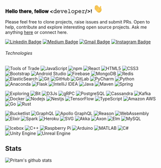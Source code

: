 ### 𝐇𝐞𝐥𝐥𝐨 𝐭𝐡𝐞𝐫𝐞, 𝐟𝐞𝐥𝐥𝐨𝐰 <𝚍𝚎𝚟𝚎𝚕𝚘𝚙𝚎𝚛/>! <img alt="👋" src="https://raw.githubusercontent.com/pritam001/pritam001/master/assets/wave.gif" width="30px">

Please feel free to clone projects, raise issues and submit PRs. Open to help, contribute and explore interesting open source projects.
Ask me anything [here](https://github.com/pritam001/pritam001/issues/new) or connect here.

[![Linkedin Badge](https://img.shields.io/badge/-pritamsarkar001-blue?style=flat-square&logo=Linkedin&logoColor=white&link=https://www.linkedin.com/in/pritamsarkar001/)](https://www.linkedin.com/in/pritamsarkar001/)
[![Medium Badge](https://img.shields.io/badge/-@pritam.sarkar-03a57a?style=flat-square&labelColor=000000&logo=Medium&link=https://medium.com/@pritam.sarkar/)](https://medium.com/@pritam.sarkar)
[![Gmail Badge](https://img.shields.io/badge/-officiallypritamsarkar@gmail.com-c14438?style=flat-square&logo=Gmail&logoColor=white&link=mailto:officiallypritamsarkar@gmail.com)](mailto:officiallypritamsarkar@gmail.com)
[![Instagram Badge](https://img.shields.io/badge/-pritam._sarkar-purple?style=flat-square&logo=instagram&logoColor=white&link=https://www.instagram.com/pritam._sarkar/)](https://www.instagram.com/pritam._sarkar/)

###### Technologies

![Tools of Trade](https://img.shields.io/badge/%E2%9A%A1-Tools%20of%20Trade-%23003545?style=flat-square)
![JavaScript](https://img.shields.io/badge/-JavaScript-black?style=flat-square&logo=javascript)
![npm](https://img.shields.io/badge/-npm-CB3837?style=flat-square&logo=npm&logoColor=white)
![React](https://img.shields.io/badge/-React-black?style=flat-square&logo=react)
![HTML5](https://img.shields.io/badge/-HTML5-E34F26?style=flat-square&logo=html5&logoColor=white)
![CSS3](https://img.shields.io/badge/-CSS3-1572B6?style=flat-square&logo=css3)
![Bootstrap](https://img.shields.io/badge/-Bootstrap-563D7C?style=flat-square&logo=bootstrap)
![Android Studio](https://img.shields.io/badge/-Android%20Studio-3DDC84?style=flat-square&logo=Android-Studio&logoColor=black)
![Firebase](https://img.shields.io/badge/-Firebase-FFCA28?style=flat-square&logo=Firebase&logoColor=white)
![MongoDB](https://img.shields.io/badge/-MongoDB-black?style=flat-square&logo=mongodb)
![Redis](https://img.shields.io/badge/-Redis-black?style=flat-square&logo=Redis)
![ElasticSearch](https://img.shields.io/badge/-ElasticSearch-005571?style=flat-square&logo=elasticsearch)
![Git](https://img.shields.io/badge/-Git-black?style=flat-square&logo=git)
![GitHub](https://img.shields.io/badge/-GitHub-181717?style=flat-square&logo=github)
![GitLab](https://img.shields.io/badge/-GitLab-black?style=flat-square&logo=gitlab)
![PyCharm](https://img.shields.io/badge/-PyCharm-000000?style=flat-square&logo=PyCharm)
![Python](https://img.shields.io/badge/-Python-black?style=flat-square&logo=Python)
![Anaconda](https://img.shields.io/badge/-Anaconda-42B029?style=flat-square&logo=Anaconda&logoColor=white)
![Flask](https://img.shields.io/badge/-Flask-000000?style=flat-square&logo=flask)
![IntelliJ IDEA](https://img.shields.io/badge/-IntelliJ--IDEA-000000?style=flat-square&logo=IntelliJ-IDEA)
![Java](https://img.shields.io/badge/-Java-E34A86?style=flat-square&logo=java)
![Maven](https://img.shields.io/badge/-Maven-C71A36?style=flat-square&logo=Apache-Maven)
![Spring](https://img.shields.io/badge/-Spring-006400?style=flat-square&logo=spring)

![Exploring](https://img.shields.io/badge/🔭-Exploring-%23003545?style=flat-square)
![Bit](https://img.shields.io/badge/-Bit-73398D?style=flat-square&logo=Bit)
![D3Js](https://img.shields.io/badge/-D3.js-F9A03C?style=flat-square&logo=D3.js&logoColor=white)
![gRPC](https://img.shields.io/badge/-gRPC-00AFAC?style=flat-square)
![PostgreSQL](https://img.shields.io/badge/-PostgreSQL-336791?style=flat-square&logo=postgresql)
![Cassandra](https://img.shields.io/badge/-Cassandra-1287B1?style=flat-square&logo=Apache-Cassandra&logoColor=white)
![Kafka](https://img.shields.io/badge/-Kafka-black?style=flat-square&logo=Apache-Kafka)
![Docker](https://img.shields.io/badge/-Docker-black?style=flat-square&logo=docker)
![Nodejs](https://img.shields.io/badge/-Nodejs-black?style=flat-square&logo=Node.js)
![Nestjs](https://img.shields.io/badge/-NestJS-E0234E?style=flat-square&logo=NestJS)
![TensorFlow](https://img.shields.io/badge/-TensorFlow-FF6F00?style=flat-square&logo=TensorFlow&logoColor=white)
![TypeScript](https://img.shields.io/badge/-TypeScript-007ACC?style=flat-square&logo=typescript)
![Amazon AWS](https://img.shields.io/badge/Amazon%20AWS-232F3E?style=flat-square&logo=amazon-aws)
![Go](https://img.shields.io/badge/-Go-00ADD8?style=flat-square&logo=Go&logoColor=white)
![Rust](https://img.shields.io/badge/-Rust-000000?style=flat-square&logo=Rust&logoColor=white)

![Bucketlist](https://img.shields.io/badge/📜-Bucketlist-%23003545?style=flat-square)
![GraphQL](https://img.shields.io/badge/-GraphQL-E10098?style=flat-square&logo=graphql)
![Apollo GraphQL](https://img.shields.io/badge/-Apollo%20GraphQL-311C87?style=flat-square&logo=apollo-graphql)
![Reason](https://img.shields.io/badge/-Reason-DD4B39?style=flat-square&logo=Reason&logoColor=white)
![WebAssembly](https://img.shields.io/badge/-WebAssembly-654FF0?style=flat-square&logo=WebAssembly&logoColor=white)
![Elixir](https://img.shields.io/badge/-Elixir-4B275F?style=flat-square&logo=Elixir&logoColor=white)
![Spark](https://img.shields.io/badge/-Spark-E25A1C?style=flat-square&logo=Apache-Spark&logoColor=white)
![Heroku](https://img.shields.io/badge/-Heroku-430098?style=flat-square&logo=heroku)
![SVG](https://img.shields.io/badge/-SVG-FFB13B?style=flat-square&logo=SVG&logoColor=black)
![Akka](https://img.shields.io/badge/-Akka-009DB1?style=flat-square&logo=akka)
![Axon](https://img.shields.io/badge/-Axon-FF7D00?style=flat-square&logo=axon)
![Elm](https://img.shields.io/badge/-Elm-1293D8?style=flat-square&logo=Elm&logoColor=black)
![MySQL](https://img.shields.io/badge/-MySQL-black?style=flat-square&logo=mysql)

![Icebox](https://img.shields.io/badge/⛄-Icebox-%23003545?style=flat-square)
![C++](https://img.shields.io/badge/-C++-00599C?style=flat-square&logo=c)
![Raspberry Pi](https://img.shields.io/badge/-Raspberry%20Pi-C51A4A?style=flat-square&logo=Raspberry-Pi)
![Arduino](https://img.shields.io/badge/-Arduino-00979D?style=flat-square&logo=Arduino&logoColor=white)
![MATLAB](https://img.shields.io/badge/-MATLAB-0076A8?style=flat-square&logo=Mathworks)
![C#](https://img.shields.io/badge/-C%20Sharp-239120?style=flat-square&logo=C-Sharp)
![Unity Engine](https://img.shields.io/badge/-Unity-black?style=flat-square&logo=Unity)
![Unreal Engine](https://img.shields.io/badge/-Unreal%20Engine-313131?style=flat-square&logo=Unreal-Engine)


## Stats

![Pritam's github stats](https://github-readme-stats.vercel.app/api?username=pritam001&show_icons=true&theme=merko)
<!-- currently not working as intended
![Top Langs](https://github-readme-stats.vercel.app/api/top-langs/?username=pritam001&hide=TeX,ShaderLab,ASP&layout=compact&theme=dracula)
-->


<!--
**pritam001/pritam001** is a ✨ _special_ ✨ repository because its `README.md` (this file) appears on your GitHub profile.

Here are some ideas to get you started:

- 🔭 I’m currently working on ...
- 🌱 I’m currently learning ...
- 👯 I’m looking to collaborate on ...
- 🤔 I’m looking for help with ...
- 💬 Ask me about ...
- 📫 How to reach me: ...
- 😄 Pronouns: ...
- ⚡ Fun fact: ...
-->
